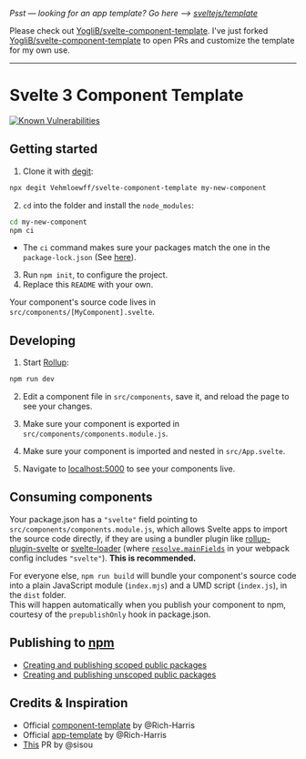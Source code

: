 _Psst — looking for an app template? Go here --> [sveltejs/template](https://github.com/sveltejs/template)_

Please check out [YogliB/svelte-component-template](https://github.com/YogliB/svelte-component-template).  I've just forked  [YogliB/svelte-component-template](https://github.com/YogliB/svelte-component-template) to open PRs and customize the template for my own use.

---

# Svelte 3 Component Template

[![Known Vulnerabilities](https://snyk.io/test/github/YogliB/svelte-component-template/badge.svg)](https://snyk.io/test/github/YogliB/svelte-component-template)

## Getting started

1. Clone it with [degit](https://github.com/Rich-Harris/degit):

```bash
npx degit Vehmloewff/svelte-component-template my-new-component
```

2. `cd` into the folder and install the `node_modules`:

```bash
cd my-new-component
npm ci
```

- The `ci` command makes sure your packages match the one in the `package-lock.json` (See [here](https://docs.npmjs.com/cli/ci.html)).

3. Run `npm init`, to configure the project.
4. Replace this `README` with your own.

Your component's source code lives in `src/components/[MyComponent].svelte`.

## Developing

1. Start [Rollup](https://rollupjs.org):

```bash
npm run dev
```

2. Edit a component file in `src/components`, save it, and reload the page to see your changes.

3. Make sure your component is exported in `src/components/components.module.js`.

4. Make sure your component is imported and nested in `src/App.svelte`.

5. Navigate to [localhost:5000](http://localhost:5000) to see your components live.

## Consuming components

Your package.json has a `"svelte"` field pointing to `src/components/components.module.js`, which allows Svelte apps to import the source code directly, if they are using a bundler plugin like [rollup-plugin-svelte](https://github.com/rollup/rollup-plugin-svelte) or [svelte-loader](https://github.com/sveltejs/svelte-loader) (where [`resolve.mainFields`](https://webpack.js.org/configuration/resolve/#resolve-mainfields) in your webpack config includes `"svelte"`). **This is recommended.**

For everyone else, `npm run build` will bundle your component's source code into a plain JavaScript module (`index.mjs`) and a UMD script (`index.js`), in the `dist` folder.<br>
This will happen automatically when you publish your component to npm, courtesy of the `prepublishOnly` hook in package.json.

## Publishing to [npm](https://www.npmjs.com)

- [Creating and publishing scoped public packages](https://docs.npmjs.com/creating-and-publishing-scoped-public-packages)
- [Creating and publishing unscoped public packages](https://docs.npmjs.com/creating-and-publishing-unscoped-public-packages)

## Credits & Inspiration

- Official [component-template](https://github.com/sveltejs/component-template) by @Rich-Harris
- Official [app-template](https://github.com/sveltejs/template) by @Rich-Harris
- [This](https://github.com/sveltejs/component-template/pull/5) PR by @sisou
